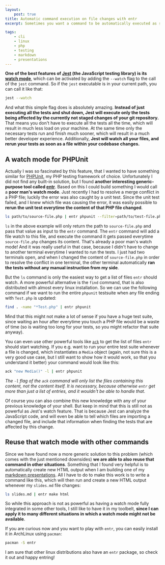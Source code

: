 ```yaml
---
layout:
    post: true
title: Automatic command execution on file changes with entr
excerpt: Sometimes you want a command to be automatically executed as soon as a certain file changes. There is a small tool called entr, which helps with that.

tags:
    - cli
    - linux
    - php
    - testing
    - markdown
    - presentations
---
```


**One of the best features of [Jest](https://jestjs.io/) (the JavaScript testing library) is its
[watch mode](https://jestjs.io/docs/en/cli#--watch)**, which can be activated by adding the `--watch` flag to the call
of the `jest` command. So if the `jest` executable is in your current path, you can call it like that:

```bash
jest --watch
```

And what this simple flag does is absolutely amazing. **Instead of just executing all the tests and shut down, Jest
will execute only the tests being affected by the currently not staged changes of your git repository.** That means you
don't have to execute all the tests all the time, which will result in much less load on your machine. At the same time
only the necessary tests run and finish much sooner, which will result in a much better developer experience.
Additionally, **Jest will watch all your files, and rerun your tests as soon as a file within your codebase changes.**

## A watch mode for PHPUnit

Actually I was so fascinated by this feature, that I wanted to have something similar for
[PHPUnit](https://phpunit.de/), my PHP testing framework of choice. Unfortunately I did not find any built-in solution,
but I found **another interesting generic-purpose tool called [entr](http://eradman.com/entrproject/)**. Based on this
I could build something I would call a **poor man's watch mode**. Just recently I had to resolve a merge conflict in a
PHP file; luckily the error was also caught by a unit test. Since the unit test failed, and I knew which file was
causing the error, it was easily possible to **rerun the unit test everytime the content of that PHP file changed**.

```bash
ls path/to/source-file.php | entr phpunit --filter=path/to/test-file.php
```

`ls` in the above example will only return the path to `source-file.php` and pass that value as input to the `entr`
command. The `entr` command will add a file watch to this file, and execute the command it gets passed everytime
`source-file.php` changes its content. That's already a poor man's watch mode! And it was really useful in that case,
because I didn't have to change to another terminal everytime I wanted to run the tests. I just had two terminals open,
and when I changed the content of `source-file.php` in order to resolve the conflict in one terminal, the other
terminal automatically **ran the tests without any manual instruction from my side**.

But the `ls` command is only the easiest way to get a list of files `entr` should watch. A more powerful alternative is
the `find` command, that is also distributed with almost every linux installation. So we can use the following command
if we want to run the entire `phpunit` testsuite when any file ending with `Test.php` is updated:

```bash
find . -name "*Test.php" | entr phpunit
```

Mind that this might not make a lot of sense if you have a huge test suite, since waiting an hour after everytime you
touch a PHP file would be a waste of time (so is waiting too long for your tests, so you might refactor that suite
anyway).

You can even use other powerful tools like [`ack`](https://beyondgrep.com/) to get the list of files `entr` should
start watching. If you e.g. want to run your entire test suite whenever a file is changed, which instantiates a `Media`
object (again, not sure this is a very good use case, but I still want to show how it would work, so that you
understand it better) your command would look like this:

```bash
ack "new Media()" -l | entr phpunit
```

*The `-l` flag of the `ack` command will only list the files containing this content, not the content itself. It is
necessary, because otherwise `entr` get more than just a list of entries, and it wouldn't be able to handle that.*

Of course you can also combine this new knowledge with any of your previous knowledge of your shell. But keep in mind
that this is still not as powerful as Jest's watch feature. That is because Jest can analyze the JavaScript code, and
will even be able to tell which files are importing a changed file, and include that information when finding the tests
that are affected by this change.

## Reuse that watch mode with other commands

Since we have found now a more generic solution to this problem (which comes with the just mentioned downsides) **we
are able to also reuse that command in other situations**. Something that I found very helpful is to automatically
create new HTML output when I am building one of my
[markdown presentations](/2020/03/28/creating-highly-customizable-html-presentation-with-markdown-and-pandoc.html). All
I have to do to make this work is to write a command like this, which will then run and create a new HTML output
whenever my `slides.md` file changes:

```bash
ls slides.md | entr make html
```

So while this approach is not as powerful as having a watch mode fully integrated in some other tools, I still like to
have it in my toolbelt, **since I can apply it to many different situations in which a watch mode might not be
available**.

If you are curious now and you want to play with `entr`, you can easily install it in ArchLinux using `pacman`:

```bash
pacman -S entr
```

I am sure that other linux distributions also have an `entr` package, so check it out and happy entring!
